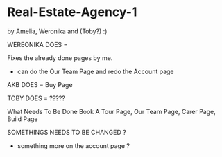 # Real-Estate-Agency-1
by Amelia, Weronika and (Toby?) :)

WEREONIKA DOES =

Fixes the already done pages by me.
+ can do the Our Team Page and redo the Account page

AKB DOES = 
Buy Page

TOBY DOES = 
?????

What Needs To Be Done
Book A Tour Page, Our Team Page, Carer Page, Build Page

SOMETHINGS NEEDS TO BE CHANGED ?
- something more on the account page ?

